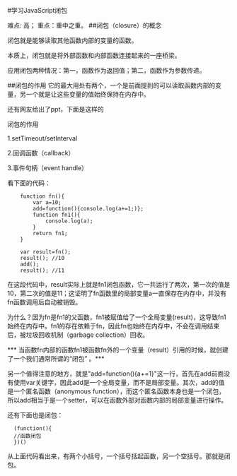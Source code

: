 #学习JavaScript闭包 

难点: 高； 重点：重中之重。
##闭包（closure）的概念

闭包就是能够读取其他函数内部的变量的函数。

本质上，闭包就是将外部函数和内部函数连接起来的一座桥梁。

应用闭包两种情况：第一，函数作为返回值；第二，函数作为参数传递。

##闭包的作用
它的最大用处有两个，一个是前面提到的可以读取函数内部的变量，另一个就是让这些变量的值始终保持在内存中。

还有网友给出了ppt，下面是这样的

闭包的作用

  1.setTimeout/setInterval
  
  2.回调函数（callback）
  
  3.事件句柄（event handle）

看下面的代码：

        function fn(){
            var a=10;
            add=function(){console.log(a+=1;)};
            function fn1(){
                console.log(a);
            }
            return fn1;
        }
        
        var result=fn();
        result(); //10
        add();
        result(); //11
        
在这段代码中，result实际上就是fn1闭包函数，它一共运行了两次，第一次的值是10，第二次的值是11；这证明了fn函数里的局部变量a一直保存在内存中，并没有fn函数调用后自动被销毁。

为什么？因为fn是fn1的父函数，fn1被赋值给了一个全局变量(result)，这导致fn1始终在内存中。fn1的存在依赖于fn，因此fn也始终在内存中，不会在调用结束后，被垃圾回收机制（garbage collection）回收。

*** 当函数fn内部的函数fn1被函数fn外的一个变量（result）引用的时候，就创建了一个我们通常所谓的“闭包” 。***

另一个值得注意的地方，就是"add=function(){a+=1}"这一行，首先在add前面没有使用var关键字，因此add是一个全局变量，而不是局部变量。其次，add的值是一个匿名函数（anonymous   function），而这个匿名函数本身也是一个闭包，所以add相当于是一个setter，可以在函数外部对函数内部的局部变量进行操作。

还有下面也是闭包：
    
      (function(){
      //函数闭包
      })()
      
从上面代码看出来，有两个小括号，一个括号括起函数，另一个空括号。那就是闭包。

